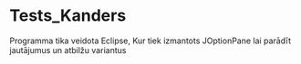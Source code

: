 # Tests_Kanders
Programma tika veidota Eclipse, Kur tiek izmantots JOptionPane lai parādīt jautājumus un atbilžu variantus 
